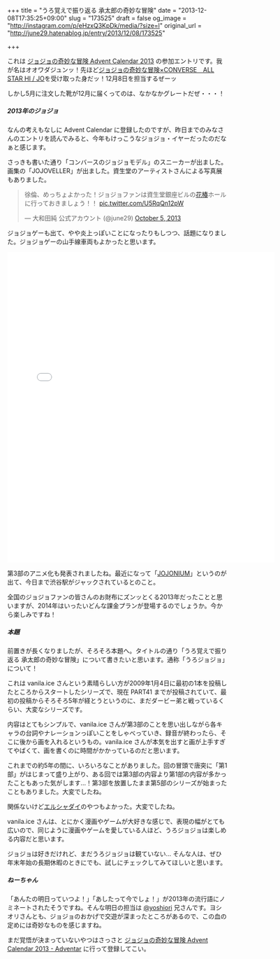 +++
title = "うろ覚えで振り返る 承太郎の奇妙な冒険"
date = "2013-12-08T17:35:25+09:00"
slug = "173525"
draft = false
og_image = "http://instagram.com/p/eHzxQ3KpDk/media/?size=l"
original_url = "http://june29.hatenablog.jp/entry/2013/12/08/173525"

+++

<p>これは <a href="http://www.adventar.org/calendars/122" title="ジョジョの奇妙な冒険 Advent Calendar 2013 - Adventar">ジョジョの奇妙な冒険 Advent Calendar 2013</a> の参加エントリです。我が名はオオワダジュンッ！先ほど<a href="http://p-bandai.jp/item/item-1000081754/" title="ジョジョの奇妙な冒険×CONVERSE　ALL STAR HI / JO | プレミアムバンダイ | バンダイ公式通販サイト">ジョジョの奇妙な冒険×CONVERSE　ALL STAR HI / JO</a>を受け取った身だッ！12月8日を担当するぜーッ</p>
<p>しかし5月に注文した靴が12月に届くってのは、なかなかグレートだぜ・・・！</p>

<div class="section">
    <h5>2013年のジョジョ</h5>
    <p>なんの考えもなしに Advent Calendar に登録したのですが、昨日までのみなさんのエントリを読んでみると、今年もけっこうなジョジョ・イヤーだったのだなぁと感じます。</p>
<p>さっきも書いた通り「コンバースのジョジョモデル」のスニーカーが出ました。画集の「JOJOVELLER」が出ました。資生堂のアーティストさんによる写真展もありました。</p>
<p></p>
<blockquote class="twitter-tweet" lang="en">
<p>徐倫、めっちょよかった！ジョジョファンは資生堂銀座ビルの<a class="keyword" href="http://d.hatena.ne.jp/keyword/%B2%D6%C4%D8">花椿</a>ホールに行っておきましょう！！ <a href="http://t.co/U5RqQn12pW">pic.twitter.com/U5RqQn12pW</a></p>—  大和田純 公式アカウント (@june29) <a href="https://twitter.com/june29/statuses/386380816122527744">October 5, 2013</a>
</blockquote>
<script async src="//platform.twitter.com/widgets.js" charset="utf-8"></script><p>ジョジョゲーも出て、やや炎上っぽいことになったりもしつつ、話題になりました。ジョジョゲーの山手線車両もよかったと思います。</p>
<p><iframe src="//instagram.com/p/eHzxQ3KpDk/embed/" data-entry-image="http://instagram.com/p/eHzxQ3KpDk/media/?size=l" width="612" height="710" frameborder="0" scrolling="no" allowtransparency="true"></iframe></p>
<p>第3部のアニメ化も発表されましたね。最近になって「<a class="keyword" href="http://d.hatena.ne.jp/keyword/JOJONIUM">JOJONIUM</a>」というのが出て、今日まで渋谷駅がジャックされているとのこと。</p>
<p>全国のジョジョファンの皆さんのお財布にズンッとくる2013年だったことと思いますが、2014年はいったいどんな課金プランが登場するのでしょうか。今から楽しみですね！</p>

</div>
<div class="section">
    <h5>本題</h5>
    <p>前置きが長くなりましたが、そろそろ本題へ。タイトルの通り「うろ覚えで振り返る 承太郎の奇妙な冒険」について書きたいと思います。通称「うろジョジョ」について！</p>
<p><script type="text/javascript" src="http://ext.nicovideo.jp/thumb_watch/sm5744341"></script></p>
<p>これは vanila.ice さんという素晴らしい方が2009年1月4日に最初の1本を投稿したところからスタートしたシリーズで、現在 PART41 までが投稿されていて、最初の投稿からそろそろ5年が経とうというのに、まだダービー弟と戦っているくらい、大変なシリーズです。</p>
<p>内容はとてもシンプルで、vanila.ice さんが第3部のことを思い出しながら各キャラの台詞やナレーションっぽいことをしゃべっていき、録音が終わったら、そこに後から画を入れるというもの。vanila.ice さんが本気を出すと画が上手すぎてやばくて、画を書くのに時間がかかっているのだと思います。</p>
<p>これまでの約5年の間に、いろいろなことがありました。回の冒頭で唐突に「第1部」がはじまって盛り上がり、ある回では第3部の内容より第1部の内容が多かったこともあった気がします…！第3部を放置したまま第5部のシリーズが始まったこともありました。大変でしたね。</p>
<p><script type="text/javascript" src="http://ext.nicovideo.jp/thumb_watch/sm16702277"></script></p>
<p>関係ないけど<a class="keyword" href="http://d.hatena.ne.jp/keyword/%A5%A8%A5%EB%A5%B7%A5%E3%A5%C0%A5%A4">エルシャダイ</a>のやつもよかった。大変でしたね。</p>
<p><script type="text/javascript" src="http://ext.nicovideo.jp/thumb_watch/sm12540324"></script></p>
<p>vanila.ice さんは、とにかく漫画やゲームが大好きな感じで、表現の幅がとても広いので、同じように漫画やゲームを愛している人ほど、うろジョジョは楽しめる内容だと思います。</p>
<p>ジョジョは好きだけれど、まだうろジョジョは観ていない… そんな人は、ぜひ年末年始の長期休暇のときにでも、試しにチェックしてみてほしいと思います。</p>

</div>
<div class="section">
    <h5>ねーちゃん</h5>
    <p>「あんたの明日っていつよ！」「あしたって今でしょ！」が2013年の流行語にノミネートされたそうですね。そんな明日の担当は <a href="https://twitter.com/yoshiori" title="Yoshiori (yoshiori) on Twitter">@yoshiori</a> 兄さんです。ヨシオリさんとも、ジョジョのおかげで交遊が深まったところがあるので、この血の定めには奇妙なものを感じますね。</p>
<p>まだ覚悟が決まっていないやつはさっさと <a href="http://www.adventar.org/calendars/122" title="ジョジョの奇妙な冒険 Advent Calendar 2013 - Adventar">ジョジョの奇妙な冒険 Advent Calendar 2013 - Adventar</a> に行って登録してこい。</p>

</div>
